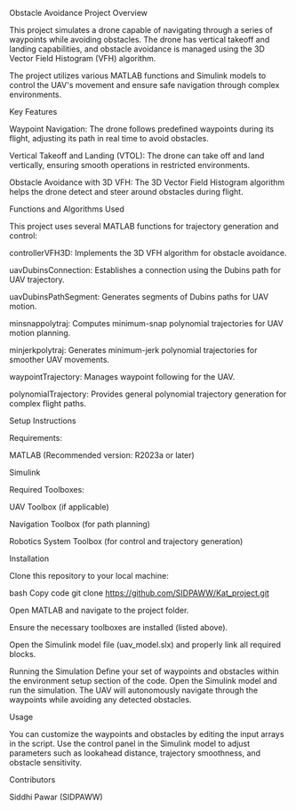 Obstacle Avoidance
Project Overview

This project simulates a drone capable of navigating through a series of waypoints while avoiding obstacles. The drone has vertical takeoff and landing capabilities, and obstacle avoidance is managed using the 3D Vector Field Histogram (VFH) algorithm.

The project utilizes various MATLAB functions and Simulink models to control the UAV's movement and ensure safe navigation through complex environments.

Key Features

Waypoint Navigation: The drone follows predefined waypoints during its flight, adjusting its path in real time to avoid obstacles.

Vertical Takeoff and Landing (VTOL): The drone can take off and land vertically, ensuring smooth operations in restricted environments.

Obstacle Avoidance with 3D VFH: The 3D Vector Field Histogram algorithm helps the drone detect and steer around obstacles during flight.

Functions and Algorithms Used

This project uses several MATLAB functions for trajectory generation and control:

controllerVFH3D: Implements the 3D VFH algorithm for obstacle avoidance.

uavDubinsConnection: Establishes a connection using the Dubins path for UAV trajectory.

uavDubinsPathSegment: Generates segments of Dubins paths for UAV motion.

minsnappolytraj: Computes minimum-snap polynomial trajectories for UAV motion planning.

minjerkpolytraj: Generates minimum-jerk polynomial trajectories for smoother UAV movements.

waypointTrajectory: Manages waypoint following for the UAV.

polynomialTrajectory: Provides general polynomial trajectory generation for complex flight paths.

Setup Instructions

Requirements:

MATLAB (Recommended version: R2023a or later)

Simulink

Required Toolboxes:

UAV Toolbox (if applicable)

Navigation Toolbox (for path planning)

Robotics System Toolbox (for control and trajectory generation)

Installation

Clone this repository to your local machine:

bash
Copy code
git clone https://github.com/SIDPAWW/Kat_project.git


Open MATLAB and navigate to the project folder.

Ensure the necessary toolboxes are installed (listed above).

Open the Simulink model file (uav_model.slx) and properly link all required blocks.

Running the Simulation
Define your set of waypoints and obstacles within the environment setup section of the code.
Open the Simulink model and run the simulation.
The UAV will autonomously navigate through the waypoints while avoiding any detected obstacles.

Usage

You can customize the waypoints and obstacles by editing the input arrays in the script.
Use the control panel in the Simulink model to adjust parameters such as lookahead distance, trajectory smoothness, and obstacle sensitivity.

Contributors

Siddhi Pawar (SIDPAWW)
